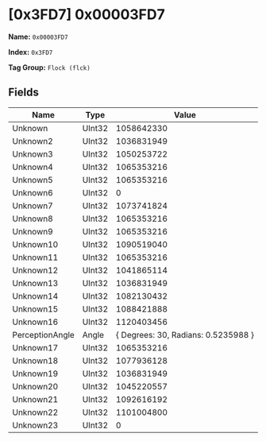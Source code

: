 # [0x3FD7] 0x00003FD7

**Name:** ```0x00003FD7```

**Index:** ```0x3FD7```

**Tag Group:** ```Flock (flck)```

## Fields

Name	| Type	| Value
---	|---	|---	|
Unknown	|UInt32	|1058642330
Unknown2	|UInt32	|1036831949
Unknown3	|UInt32	|1050253722
Unknown4	|UInt32	|1065353216
Unknown5	|UInt32	|1065353216
Unknown6	|UInt32	|0
Unknown7	|UInt32	|1073741824
Unknown8	|UInt32	|1065353216
Unknown9	|UInt32	|1065353216
Unknown10	|UInt32	|1090519040
Unknown11	|UInt32	|1065353216
Unknown12	|UInt32	|1041865114
Unknown13	|UInt32	|1036831949
Unknown14	|UInt32	|1082130432
Unknown15	|UInt32	|1088421888
Unknown16	|UInt32	|1120403456
PerceptionAngle	|Angle	|{ Degrees: 30, Radians: 0.5235988 }
Unknown17	|UInt32	|1065353216
Unknown18	|UInt32	|1077936128
Unknown19	|UInt32	|1036831949
Unknown20	|UInt32	|1045220557
Unknown21	|UInt32	|1092616192
Unknown22	|UInt32	|1101004800
Unknown23	|UInt32	|0


